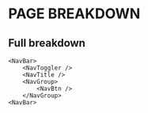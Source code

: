 # PAGE BREAKDOWN

## Full breakdown
```
<NavBar>
    <NavToggler />
    <NavTitle />
    <NavGroup>
        <NavBtn />
    </NavGroup>
<NavBar>

```